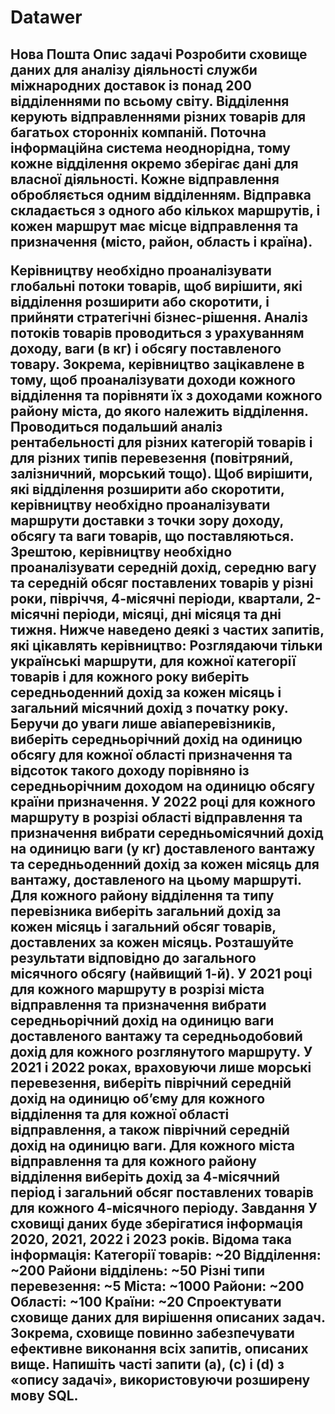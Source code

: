 # Datawer
<h2> Нова Пошта
Опис задачі
Розробити сховище даних для аналізу діяльності служби міжнародних доставок із понад 200 відділеннями по всьому світу.
Відділення керують відправленнями різних товарів для багатьох сторонніх компаній. Поточна інформаційна система неоднорідна, тому кожне відділення окремо зберігає дані для власної діяльності.
Кожне відправлення обробляється одним відділенням. Відправка складається з одного або кількох маршрутів, і кожен маршрут має місце відправлення та призначення (місто, район, область і країна).

Керівництву необхідно проаналізувати глобальні потоки товарів, щоб вирішити, які відділення розширити або скоротити, і прийняти стратегічні бізнес-рішення.
Аналіз потоків товарів проводиться з урахуванням доходу, ваги (в кг) і обсягу поставленого товару. Зокрема, керівництво зацікавлене в тому, щоб проаналізувати доходи кожного відділення та порівняти їх з доходами кожного району міста, до якого належить відділення. Проводиться подальший аналіз рентабельності для різних категорій товарів і для різних типів перевезення (повітряний, залізничний, морський тощо).
Щоб вирішити, які відділення розширити або скоротити, керівництву необхідно проаналізувати маршрути доставки з точки зору доходу, обсягу та ваги товарів, що поставляються.
Зрештою, керівництву необхідно проаналізувати середній дохід, середню вагу та середній обсяг поставлених товарів у різні роки, півріччя, 4-місячні періоди, квартали, 2-місячні періоди, місяці, дні місяця та дні тижня.
Нижче наведено деякі з частих запитів, які цікавлять керівництво:
Розглядаючи тільки українські маршрути, для кожної категорії товарів і для кожного року виберіть середньоденний дохід за кожен місяць і загальний місячний дохід з початку року.
Беручи до уваги лише авіаперевізників, виберіть середньорічний дохід на одиницю обсягу для кожної області призначення та відсоток такого доходу порівняно із середньорічним доходом на одиницю обсягу країни призначення.
У 2022 році для кожного маршруту в розрізі області відправлення та призначення вибрати середньомісячний дохід на одиницю ваги (у кг) доставленого вантажу та середньоденний дохід за кожен місяць для вантажу, доставленого на цьому маршруті.
Для кожного району відділення та типу перевізника виберіть загальний дохід за кожен місяць і загальний обсяг товарів, доставлених за кожен місяць. Розташуйте результати відповідно до загального місячного обсягу (найвищий 1-й).
У 2021 році для кожного маршруту в розрізі міста відправлення та призначення вибрати середньорічний дохід на одиницю ваги доставленого вантажу та середньодобовий дохід для кожного розглянутого маршруту.
У 2021 і 2022 роках, враховуючи лише морські перевезення, виберіть піврічний середній дохід на одиницю об’єму для кожного відділення та для кожної області відправлення, а також піврічний середній дохід на одиницю ваги.
Для кожного міста відправлення та для кожного району відділення виберіть дохід за 4-місячний період і загальний обсяг поставлених товарів для кожного 4-місячного періоду.
Завдання
У сховищі даних буде зберігатися інформація 2020, 2021, 2022 і 2023 років. Відома така інформація:
Категорії товарів: ~20
Відділення: ~200
Райони відділень: ~50
Різні типи перевезення: ~5
Міста: ~1000
Райони: ~200
Області: ~100
Країни: ~20
Спроектувати сховище даних для вирішення описаних задач. Зокрема, сховище повинно забезпечувати ефективне виконання всіх запитів, описаних вище.
Напишіть часті запити (a), (c) і (d) з «опису задачі», використовуючи розширену мову SQL.

</h2>

